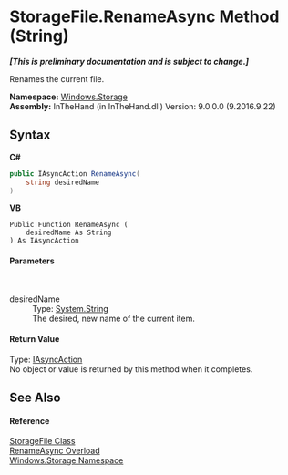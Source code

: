 # StorageFile.RenameAsync Method (String)
 _**\[This is preliminary documentation and is subject to change.\]**_

Renames the current file.

**Namespace:**&nbsp;<a href="N_Windows_Storage">Windows.Storage</a><br />**Assembly:**&nbsp;InTheHand (in InTheHand.dll) Version: 9.0.0.0 (9.2016.9.22)

## Syntax

**C#**<br />
``` C#
public IAsyncAction RenameAsync(
	string desiredName
)
```

**VB**<br />
``` VB
Public Function RenameAsync ( 
	desiredName As String
) As IAsyncAction
```


#### Parameters
&nbsp;<dl><dt>desiredName</dt><dd>Type: <a href="http://msdn2.microsoft.com/en-us/library/s1wwdcbf" target="_blank">System.String</a><br />The desired, new name of the current item.</dd></dl>

#### Return Value
Type: <a href="T_Windows_Foundation_IAsyncAction">IAsyncAction</a><br />No object or value is returned by this method when it completes.

## See Also


#### Reference
<a href="T_Windows_Storage_StorageFile">StorageFile Class</a><br /><a href="Overload_Windows_Storage_StorageFile_RenameAsync">RenameAsync Overload</a><br /><a href="N_Windows_Storage">Windows.Storage Namespace</a><br />